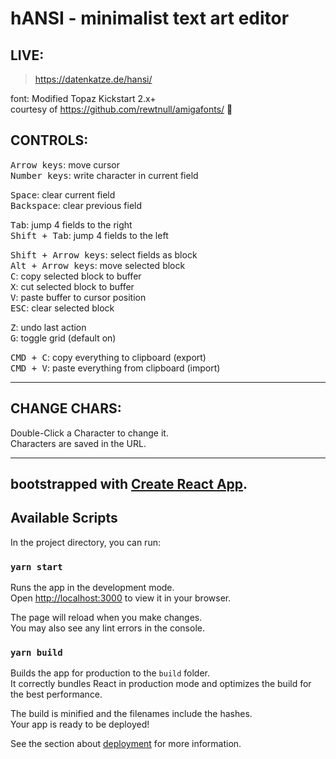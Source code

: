 # hANSI - minimalist text art editor

## LIVE:

> https://datenkatze.de/hansi/

font: Modified Topaz Kickstart 2.x+   
courtesy of https://github.com/rewtnull/amigafonts/ 🖤

## CONTROLS:

<kbd>Arrow keys</kbd>: move cursor  
<kbd>Number keys</kbd>: write character in current field

<kbd>Space</kbd>: clear current field  
<kbd>Backspace</kbd>: clear previous field

<kbd>Tab</kbd>: jump 4 fields to the right  
<kbd>Shift + Tab</kbd>: jump 4 fields to the left

<kbd>Shift + Arrow keys</kbd>: select fields as block  
<kbd>Alt + Arrow keys</kbd>: move selected block  
<kbd>C</kbd>: copy selected block to buffer  
<kbd>X</kbd>: cut selected block to buffer  
<kbd>V</kbd>: paste buffer to cursor position  
<kbd>ESC</kbd>: clear selected block

<kbd>Z</kbd>: undo last action   
<kbd>G</kbd>: toggle grid (default on)

<kbd>CMD + C</kbd>: copy everything to clipboard (export)  
<kbd>CMD + V</kbd>: paste everything from clipboard (import)

--------------------------------------

## CHANGE CHARS:

Double-Click a Character to change it.  
Characters are saved in the URL.

--------------------------------------

## bootstrapped with [Create React App](https://github.com/facebook/create-react-app).

## Available Scripts

In the project directory, you can run:

### `yarn start`

Runs the app in the development mode.\
Open [http://localhost:3000](http://localhost:3000) to view it in your browser.

The page will reload when you make changes.\
You may also see any lint errors in the console.

### `yarn build`

Builds the app for production to the `build` folder.\
It correctly bundles React in production mode and optimizes the build for the best performance.

The build is minified and the filenames include the hashes.\
Your app is ready to be deployed!

See the section about [deployment](https://facebook.github.io/create-react-app/docs/deployment) for more information.

